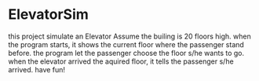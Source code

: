 # ElevatorSim
this project simulate an Elevator
Assume the builing is 20 floors high. when the program starts, it shows the current floor where the passenger stand before.
the program let the passenger choose the floor s/he wants to go. when the elevator arrived the aquired floor, it tells the 
passenger s/he arrived. have fun!
